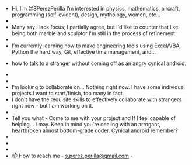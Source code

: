 - Hi, I’m @SPerezPerilla I’m interested in physics, mathematics, aircraft, programming (self-evident), design, mythology, women, etc... 
-
- Many say I lack focus; I partially agree, but I'd like to counter that like being both marble and sculptor I'm still in the process of refinement.  
-
- I’m currently learning how to make engineering tools using Excel/VBA, Python the hard way, Git, effective time management, and...
* how to talk to a stranger without coming off as an angry cynical android.
-
-
- I’m looking to collaborate on... Nothing right now. I have some individual projects I want to start/finish, too many in fact.
- I don't have the requisite skills to effectively collaborate with strangers right now - but I am working on it.
-
- Tell you what - Come to me with your project and If I feel capable of helping... I may. Keep in mind you're dealing with an arrogant, heartbroken almost bottom-grade coder. Cynical android remember?
-
-
-
- 📫 How to reach me - s.perez.perilla@gmail.com - <!--- or maybe you can send me a letter with one of those magical letter delivering birds I keep hearing about. Maybe we can figure out what makes them magic. Once we do we can bind the bird population into the global economy, I don't like those free-loaders eating worms off of private land. /s ---> 

<!---
SPerezPerilla/SPerezPerilla is a ✨ special ✨ repository because its `README.md` (this file) appears on your GitHub profile.
You can click the Preview link to take a look at your changes.
--->
